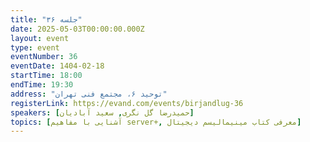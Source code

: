 ```yaml
---
title: "جلسه ۳۶"
date: 2025-05-03T00:00:00.000Z
layout: event
type: event
eventNumber: 36
eventDate: 1404-02-18
startTime: 18:00
endTime: 19:30
address: "توحید ۶، مجتمع فنی تهران"
registerLink: https://evand.com/events/birjandlug-36
speakers: [حمیدرضا گل نگری, سعید آبادیان]
topics: [آشنایی با مفاهیم server+, معرفی کتاب مینیمالیسم دیجیتال]
---
```

